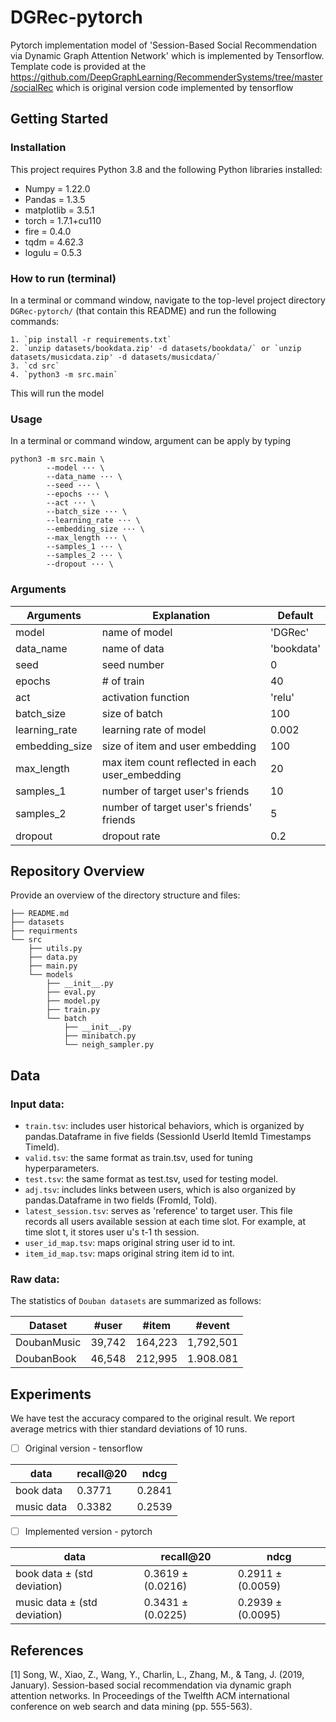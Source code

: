 
# DGRec-pytorch

Pytorch implementation model of 'Session-Based Social Recommendation via Dynamic Graph Attention Network' which is implemented by Tensorflow.
Template code is provided at the https://github.com/DeepGraphLearning/RecommenderSystems/tree/master/socialRec which is original version code implemented by tensorflow

## Getting Started

### Installation

This project requires Python 3.8 and the following Python libraries installed:
- Numpy = 1.22.0
- Pandas = 1.3.5
- matplotlib = 3.5.1
- torch = 1.7.1+cu110
- fire = 0.4.0
- tqdm = 4.62.3
- logulu = 0.5.3


### How to run (terminal)
In a terminal or command window, navigate to the top-level project directory `DGRec-pytorch/` (that contain this README) and run the following commands:

    1. `pip install -r requirements.txt`
    2. `unzip datasets/bookdata.zip' -d datasets/bookdata/` or `unzip datasets/musicdata.zip' -d datasets/musicdata/`
    3. `cd src`
    4. `python3 -m src.main`

This will run the model

### Usage

In a terminal or command window, argument can be apply by typing

    python3 -m src.main \
            --model ··· \
            --data_name ··· \
            --seed ··· \
            --epochs ··· \
            --act ··· \
            --batch_size ··· \
            --learning_rate ··· \
            --embedding_size ··· \
            --max_length ··· \
            --samples_1 ··· \
            --samples_2 ··· \
            --dropout ··· \

  
### Arguments

|Arguments|Explanation|Default|
|------|---|---|
|model|name of model|'DGRec'|
|data_name|name of data|'bookdata'|
|seed|seed number|0|
|epochs|# of train |40|
|act|activation function|'relu'|
|batch_size|size of batch|100|
|learning_rate|learning rate of model|0.002|
|embedding_size|size of item and user embedding|100|
|max_length|max item count reflected in each user_embedding|20|
|samples_1|number of target user's friends|10|
|samples_2|number of target user's friends' friends|5|
|dropout|dropout rate|0.2|

## Repository Overview

Provide an overview of the directory structure and files:

    ├── README.md
    ├── datasets
    ├── requirments
    └── src
        ├── utils.py
        ├── data.py
        ├── main.py
        └── models
            ├── __init__.py
            ├── eval.py
            ├── model.py
            ├── train.py
            └── batch
                ├── __init__.py
                ├── minibatch.py
                └── neigh_sampler.py

## Data

### Input data:
* `train.tsv`: includes user historical behaviors, which is organized by pandas.Dataframe in five fields (SessionId UserId ItemId Timestamps TimeId).
* `valid.tsv`: the same format as train.tsv, used for tuning hyperparameters.
* `test.tsv`: the same format as test.tsv, used for testing model.
* `adj.tsv`: includes links between users, which is also organized by pandas.Dataframe in two fields (FromId, ToId).
* `latest_session.tsv`: serves as 'reference' to target user. This file records all users available session at each time slot. For example, at time slot t, it stores user u's t-1 th session.
* `user_id_map.tsv`: maps original string user id to int.
* `item_id_map.tsv`: maps original string item id to int.

### Raw data:
The statistics of `Douban datasets` are summarized as follows:

|Dataset|#user|#item|#event|
|------|---|---|---|
|DoubanMusic|39,742|164,223|1,792,501|
|DoubanBook|46,548|212,995|1.908.081|

## Experiments

We have test the accuracy compared to the original result. We report average metrics with thier standard deviations of 10 runs.

* [ ] Original version - tensorflow

|data|recall@20|ndcg|
|------|---|---|
|book data|0.3771 |0.2841|
|music data|0.3382|0.2539|

* [ ] Implemented version - pytorch

|data|recall@20|ndcg|
|------|---|---|
|book data ± (std deviation)|0.3619 ± (0.0216)|0.2911 ± (0.0059)|
|music data ± (std deviation)|0.3431 ± (0.0225)|0.2939 ± (0.0095)|


 ## References
 [1] Song, W., Xiao, Z., Wang, Y., Charlin, L., Zhang, M., & Tang, J. (2019, January). Session-based social recommendation via dynamic graph attention networks. In Proceedings of the Twelfth ACM international conference on web search and data mining (pp. 555-563).
